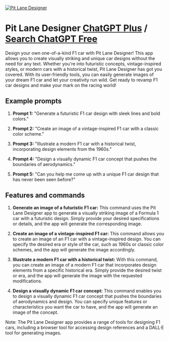 
[![Pit Lane Designer](https://files.oaiusercontent.com/file-VeNtQnrkOqdgFZb1yqvDxQBM?se=2123-10-18T21%3A24%3A02Z&sp=r&sv=2021-08-06&sr=b&rscc=max-age%3D31536000%2C%20immutable&rscd=attachment%3B%20filename%3Db787fc03-f501-408c-90c5-6cb9fef22e21.png&sig=QoHzEhO/HHKdXmwsPtVt51wWuTeP%2BMpFGhewEjFAAnE%3D)](https://chat.openai.com/g/g-IiqHpbLqH-pit-lane-designer)

# Pit Lane Designer [ChatGPT Plus](https://chat.openai.com/g/g-IiqHpbLqH-pit-lane-designer) / [Search ChatGPT Free](https://gptcall.net/index.html#/?search=Pit%20Lane%20Designer)

Design your own one-of-a-kind F1 car with Pit Lane Designer! This app allows you to create visually striking and unique car designs without the need for any text. Whether you're into futuristic concepts, vintage-inspired styles, or modern cars with a historical twist, Pit Lane Designer has got you covered. With its user-friendly tools, you can easily generate images of your dream F1 car and let your creativity run wild. Get ready to revamp F1 car designs and make your mark on the racing world!

## Example prompts

1. **Prompt 1:** "Generate a futuristic F1 car design with sleek lines and bold colors."

2. **Prompt 2:** "Create an image of a vintage-inspired F1 car with a classic color scheme."

3. **Prompt 3:** "Illustrate a modern F1 car with a historical twist, incorporating design elements from the 1960s."

4. **Prompt 4:** "Design a visually dynamic F1 car concept that pushes the boundaries of aerodynamics."

5. **Prompt 5:** "Can you help me come up with a unique F1 car design that has never been seen before?"

## Features and commands

1. **Generate an image of a futuristic F1 car:** This command uses the Pit Lane Designer app to generate a visually striking image of a Formula 1 car with a futuristic design. Simply provide your desired specifications or details, and the app will generate the corresponding image.

2. **Create an image of a vintage-inspired F1 car:** This command allows you to create an image of an F1 car with a vintage-inspired design. You can specify the desired era or style of the car, such as 1960s or classic color schemes, and the app will generate the image accordingly.

3. **Illustrate a modern F1 car with a historical twist:** With this command, you can create an image of a modern F1 car that incorporates design elements from a specific historical era. Simply provide the desired twist or era, and the app will generate the image with the requested modifications.

4. **Design a visually dynamic F1 car concept:** This command enables you to design a visually dynamic F1 car concept that pushes the boundaries of aerodynamics and design. You can specify unique features or characteristics you want the car to have, and the app will generate an image of the concept.

Note: The Pit Lane Designer app provides a range of tools for designing F1 cars, including a browser tool for accessing design references and a DALL·E tool for generating images.


